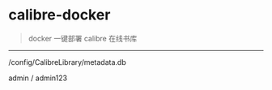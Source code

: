 # calibre-docker

> docker 一键部署 calibre 在线书库

------


/config/CalibreLibrary/metadata.db

admin / admin123